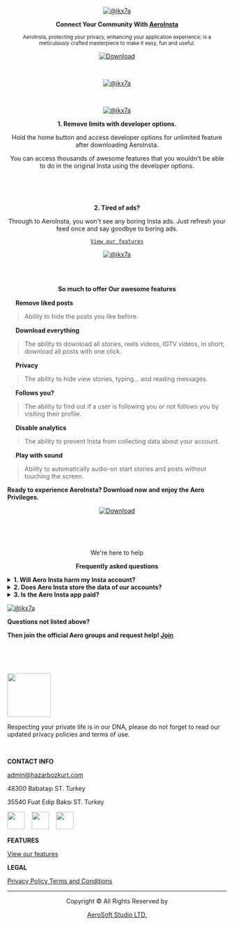 <div align="center">

[![@ikx7a](https://github.com/AeroInstagram/.github/blob/main/Assets/aero_cover.png)](https://github.com/AeroInstagram)

**Connect Your Community With [AeroInsta]()**

<sub>AeroInsta, protecting your privacy, enhancing your application experience; is a meticulously crafted masterpiece to make it easy, fun and useful.</sub>

[![Download](https://img.shields.io/badge/Download-AeroInsta%20-green?color=%233DDC84&logo=android&logoColor=%23fff&style=for-the-badge)](https://aeroinsta.com/download-insta-aero)

<br>

[![@ikx7a](https://github.com/AeroInstagram/.github/blob/main/Assets/images-hero_img.png)](https://github.com/AeroInstagram)

<br>

[![@ikx7a](https://github.com/AeroInstagram/.github/blob/main/Assets/images-testimonial2.png)](https://github.com/AeroInstagram)

**1. Remove limits with developer options.**

Hold the home button and access developer options for unlimited feature after downloading AeroInsta.

You can access thousands of awesome features that you wouldn't be able to do in the original Insta using the developer options.

<br><br><br>

**2. Tired of ads?**

Through to AeroInsta, you won't see any boring Insta ads. Just refresh your feed once and say goodbye to boring ads.

<a href="https://github.com/AeroInstagram/.github/tree/main/features"> `View our features` </a>

[![@ikx7a](https://github.com/AeroInstagram/.github/blob/main/Assets/images-video.png)](https://github.com/AeroInstagram)

<br><br>

**So much to offer Our awesome features**

</div>

[<img src="https://github.com/AeroInstagram/.github/blob/main/Assets/images-consultancy.png" width="15px" height="auto">](https://github.com/AeroInstagram) **Remove liked posts**
> Ability to hide the posts you like before.

[<img src="https://github.com/AeroInstagram/.github/blob/main/Assets/images-solutions.png" width="15px" height="auto">](https://github.com/AeroInstagram) **Download everything**
> The ability to download all stories, reels videos, IGTV videos, in short; download all posts with one click.

[<img src="https://github.com/AeroInstagram/.github/blob/main/Assets/images-simple.png" width="15px" height="auto">](https://github.com/AeroInstagram) **Privacy**
> The ability to hide view stories, typing... and reading messages.

[<img src="https://github.com/AeroInstagram/.github/blob/main/Assets/images-deadline.png" width="15px" height="auto">](https://github.com/AeroInstagram) **Follows you?**
> The ability to find out if a user is following you or not follows you by visiting their profile.

[<img src="https://github.com/AeroInstagram/.github/blob/main/Assets/images-flexible.png" width="15px" height="auto">](https://github.com/AeroInstagram) **Disable analytics**
> The ability to prevent Insta from collecting data about your account.

[<img src="https://github.com/AeroInstagram/.github/blob/main/Assets/images-data.png" width="15px" height="auto">](https://github.com/AeroInstagram) **Play with sound**
> Ability to automatically audio-on start stories and posts without touching the screen.

**Ready to experience AeroInsta?
Download now and enjoy the Aero Privileges.**

<div align="center">

[![Download](https://img.shields.io/badge/Download-Now%20-green?color=%233DDC84&logo=android&logoColor=%23fff&style=for-the-badge)](https://aeroinsta.com/download-insta-aero)

<br><br><br>

We're here to help

**Frequently asked questions**

</div>
<details><b>
 <summary> 1. Will Aero Insta harm my Insta account? </b></summary>

> No. Aero Insta does not harm your Insta account.

</details>
<details><b>
 <summary> 2. Does Aero Insta store the data of our accounts? </b></summary>

> No. Aero Insta does not store or share any data about your account and device.

</details>
<details><b>
 <summary> 3. Is the Aero Insta app paid? </b></summary>

> No. It has never been a paid app and will never be a paid app.

</details>

[![@ikx7a](https://github.com/AeroInstagram/.github/blob/main/Assets/images-faq.png)](https://github.com/AeroInstagram)

**Questions not listed above?**

**Then join the official Aero groups and request help! [Join]()**

<br><br><br>

[<img src="https://github.com/AeroInstagram/.github/blob/main/Assets/wp_aero_logo_dark.png" width="100px" height="auto">](https://github.com/AeroInstagram)

Respecting your private life is in our DNA, please do not forget to read our updated privacy policies and terms of use.

<br>

**CONTACT INFO**

admin@hazarbozkurt.com

48300
Babataşı ST. Turkey

35540
Fuat Edip Baksı ST. Turkey

[<img src="https://img.icons8.com/ios-glyphs/500/null/twitter--v1.png" width="40px" height="auto"/>](https://twitter.com/aeromods_app) &#8287;&#8287; [<img src="https://img.icons8.com/material-outlined/500/null/instagram-new--v1.png" width="40px" height="auto"/>](https://www.instagram.com/bozkurt.hazarr) &#8287;&#8287; [<img src="https://img.icons8.com/ios-glyphs/500/null/facebook-new.png" width="40px" height="auto"/>](https://www.facebook.com/decoder.designer)

**FEATURES**

<a href="https://github.com/AeroInstagram/.github/tree/main/features">View our features </a>

**LEGAL**

<a href="https://github.com/AeroInstagram/.github/tree/main/Privacy%20Policy">Privacy Policy Terms and Conditions </a>

<hr><div align="center">

Copyright © All Rights Reserved by 

[AeroSoft Studio LTD.](https://hazarbozkurt.com/)

</div>
